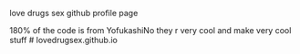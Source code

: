 love drugs sex
github profile page

180% of the code is from YofukashiNo
they r very cool and make very cool stuff
#   l o v e d r u g s e x . g i t h u b . i o  
 